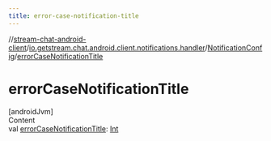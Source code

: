 ```yaml
---
title: error-case-notification-title
---
```

//[stream-chat-android-client](../../../index.md)/[io.getstream.chat.android.client.notifications.handler](../index.md)/[NotificationConfig](index.md)/[errorCaseNotificationTitle](errorCaseNotificationTitle.md)



# errorCaseNotificationTitle  
[androidJvm]  
Content  
val [errorCaseNotificationTitle](errorCaseNotificationTitle.md): [Int](https://kotlinlang.org/api/latest/jvm/stdlib/kotlin/-int/index.html)  



